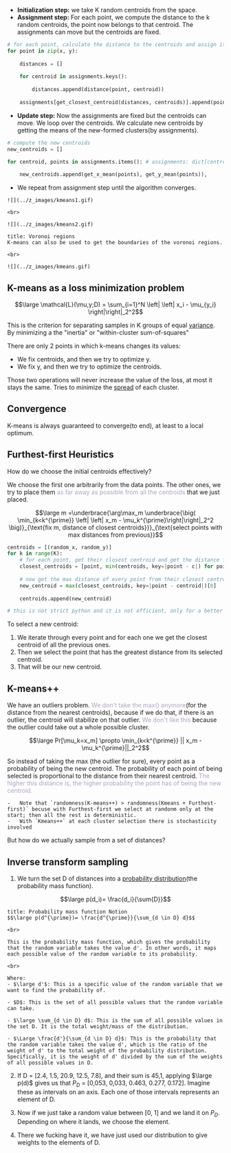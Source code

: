 - **Initialization step:** we take K random centroids from the space.
- **Assignment step:** For each point, we compute the distance to the k random centroids, the point now belongs to that centroid. The assignments can move but the centroids are fixed.

```python
# for each point, calculate the distance to the centroids and assign it to the closest centroid
for point in zip(x, y):
	
	distances = []
	
	for centroid in assignments.keys():
		
		distances.append(distance(point, centroid))
		
	assignments[get_closest_centroid(distances, centroids)].append(point)
```

- **Update step:** Now the assignments are fixed but the centroids can move. We loop over the centroids. We calculate new centroids by getting the means of the new-formed clusters(by assignments).

```python
# compute the new centroids
new_centroids = []

for centroid, points in assignments.items(): # assignments: dict[centroid, points]
	
	new_centroids.append(get_x_mean(points), get_y_mean(points)),
```

- We repeat from assignment step until the algorithm converges.


```ad-example
![](../z_images/kmeans1.gif)

<br>

![](../z_images/kmeans2.gif)
```

```ad-note
title: Voronoi regions
K-means can also be used to get the boundaries of the voronoi regions.

<br>

![](../z_images/kmeans.gif)
```


## K-means as a loss minimization problem

$$\large \mathcal{L}(\mu,y;D) = \sum_{i=1}^N \left| \left| x_i - \mu_{y_i} \right|\right|_2^2$$

This is the criterion for separating samples in K groups of equal [variance](../Statistics/Variance.md). By minimizing a the "inertia" or "within-cluster sum-of-squares"

There are only 2 points in which k-means changes its values:

- We fix centroids, and then we try to optimize y.
- We fix y, and then we try to optimize the centroids.

Those two operations will never increase the value of the loss, at most it stays the same.
Tries to minimize the [spread](../Statistics/Spread.md) of each cluster.


## Convergence

K-means is always guaranteed to converge(to end), at least to a local optimum.


## Furthest-first Heuristics

How do we choose the initial centroids effectively?

We choose the first one arbitrarily from the data points.
The other ones, we try to place them <font color="#b2a2c7">as far away as possible from all the centroids</font> that we just placed.

$$\large m =\underbrace{\arg\max_m \underbrace{\big( \min_{k<k^{\prime}} \left| \left| x_m - \mu_k^{\prime}\right|\right|_2^2 \big)}_{\text{fix m, distance of closest centroids}}}_{\text{select points with max distances from previous}}$$


```python
centroids = [(random_x, random_y)]
for k in range(K):
	# for each point, get their closest centroid and get the distance from it
	closest_centroids = [point, min(centroids, key=|point - c|) for point in points]
	
	# now get the max distance of every point from their closest centroid
	new_centroid = max(closest_centroids, key=|point - centroid|)[0]
	
	centroids.append(new_centroid)

# this is not strict python and it is not efficient, only for a better understanding.
```

To select a new centroid:
1. We iterate through every point and for each one we get the closest centroid of all the previous ones.
2. Then we select the point that has the greatest distance from its selected centroid.
3. That will be our new centroid.


## K-means++

We have an outliers problem. 
<font color="#b2a2c7">We don't take the max() anymore</font>(for the distance from the nearest centroids), because if we do that, if there is an outlier, the centroid will stabilize on that outlier.
<font color="#b2a2c7">We don't like this</font> because the outlier could take out a whole possible cluster.

$$\large Pr[\mu_k=x_m] \propto \min_{k<k^{\prime}} || x_m - \mu_k^{\prime}||_2^2$$

So instead of taking the max (the outlier for sure), every point as a probability of being the new centroid.
The probability of each point of being selected is proportional to the distance from their nearest centroid.
<font color="#b2a2c7">The higher this distance is, the higher probability the point has of being the new centroid.</font>

```ad-note
-   Note that `randomness(K-means++) > randomness(Kmeans + Furthest-first)` becuse with Furthest-first we select at randonm only at the start; then all the rest is deterministic.
-   With `Kmeans++` at each cluster selection there is stochasticity involved
```


But how do we actually sample from a set of distances?


## Inverse transform sampling

1. We turn the set D of distances into a [probability distribution](../Probability/Probability%20distribution.md)(the probability mass function).
	
$$\large p(d_i)= \frac{d_i}{\sum{D}}$$
	
```ad-seealso
title: Probability mass function Notion
$$\large p(d^{\prime})= \frac{d^{\prime}}{\sum_{d \in D} d}$$

<br>

This is the probability mass function, which gives the probability that the random variable takes the value d'. In other words, it maps each possible value of the random variable to its probability.

<br>

Where:
- $\large d'$: This is a specific value of the random variable that we want to find the probability of.
    
- $D$: This is the set of all possible values that the random variable can take.
    
- $\large \sum_{d \in D} d$: This is the sum of all possible values in the set D. It is the total weight/mass of the distribution.
    
- $\Large \frac{d'}{\sum_{d \in D} d}$: This is the probability that the random variable takes the value d', which is the ratio of the weight of d' to the total weight of the probability distribution. Specifically, it is the weight of d' divided by the sum of the weights of all possible values in D.

```
	
2. If D = [2.4, 1.5, 20.9, 12.5, 7.8], and their sum is 45,1, applying $\large p(d)$ gives us that $P_D$ = [0,053, 0,033, 0.463, 0.277, 0.172]. Imagine these as intervals on an axis. Each one of those intervals represents an element of D.
	
3. Now if we just take a random value between [0, 1] and we land it on $P_D$. Depending on where it lands, we choose the element. 
	
4. There we fucking have it, we have just used our distribution to give weights to the elements of D.

